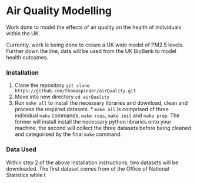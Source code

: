 # Air Quality Modelling

Work done to model the effects of air quality on the health of individuals within the UK.

Currently, work is being done to creare a UK wide model of PM2.5 levels. Further down the line, data will be used from the UK BioBank to model health outcomes.

### Installation

1. Clone the repository ```git clone https://github.com/thomaspinder/airQuality.git```
2. Move into new directory ```cd airQuality```
3. Run ```make all``` to install the necessary libraries and download, clean and process the required datasets.
        * ```make all``` is comprised of three individual `make` commands, `make reqs`, `make init` and `make prep`. The former will install install the necessary python libraries onto your machine, the second will collect the three datasets before being cleaned and categorised by the final `make` command.

### Data Used

Within step 2 of the above installation instructions, two datasets will be downloaded. The first dataset comes from of the Office of National Statistics while t